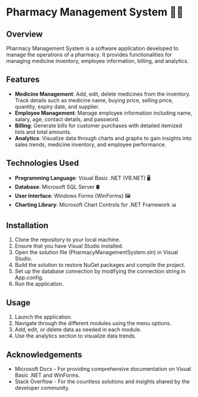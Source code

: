 # Pharmacy Management System 🏥💊

## Overview

Pharmacy Management System is a software application developed to manage the operations of a pharmacy. It provides functionalities for managing medicine inventory, employee information, billing, and analytics.

## Features

- **Medicine Management**: Add, edit, delete medicines from the inventory. Track details such as medicine name, buying price, selling price, quantity, expiry date, and supplier.
- **Employee Management**: Manage employee information including name, salary, age, contact details, and password.
- **Billing**: Generate bills for customer purchases with detailed itemized lists and total amounts.
- **Analytics**: Visualize data through charts and graphs to gain insights into sales trends, medicine inventory, and employee performance.

## Technologies Used

- **Programming Language**: Visual Basic .NET (VB.NET) 🖥️
- **Database**: Microsoft SQL Server 🛢️
- **User Interface**: Windows Forms (WinForms) 🖼️
- **Charting Library**: Microsoft Chart Controls for .NET Framework 📊

## Installation

1. Clone the repository to your local machine.
2. Ensure that you have Visual Studio installed.
3. Open the solution file (PharmacyManagementSystem.sln) in Visual Studio.
4. Build the solution to restore NuGet packages and compile the project.
5. Set up the database connection by modifying the connection string in App.config.
6. Run the application.

## Usage

1. Launch the application.
2. Navigate through the different modules using the menu options.
3. Add, edit, or delete data as needed in each module.
4. Use the analytics section to visualize data trends.

## Acknowledgements

- Microsoft Docs - For providing comprehensive documentation on Visual Basic .NET and WinForms.
- Stack Overflow - For the countless solutions and insights shared by the developer community.



